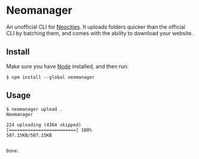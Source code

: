 # Neomanager

An unofficial CLI for [Neocities](https://neocities.org). It uploads folders quicker than the official CLI by batching them, and comes with the ability to download your website.

## Install

Make sure you have [Node](https://nodejs.org/en) installed, and then run:

```
$ npm install --global neomanager
```

## Usage

```
$ neomanager upload .
Neomanager

224 uploading (4364 skipped)
[=========================] 100%
507.15KB/507.15KB


Done.
```
